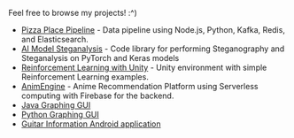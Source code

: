 Feel free to browse my projects! :^)

- [Pizza Place Pipeline](https://github.com/danigil/Pizza-Place-Pipeline) - Data pipeline using Node.js, Python, Kafka, Redis, and Elasticsearch.
- [AI Model Steganalysis](https://github.com/ArielCyber/AI_Model_Steganalysis) - Code library for performing Steganography and Steganalysis on PyTorch and Keras models
- [Reinforcement Learning with Unity](https://github.com/danigil/Reinforcement-Learning-with-Unity.git) - Unity environment with simple Reinforcement Learning examples.
- [AnimEngine](https://github.com/AnimEngine/AnimEngine.git) - Anime Recommendation Platform using Serverless computing with Firebase for the backend.
- [Java Graphing GUI](https://github.com/danigil/GraphGUI)
- [Python Graphing GUI](https://github.com/danigil/GraphGUIPY)
- [Guitar Information Android application](https://github.com/danigil/GuitarGuide)

